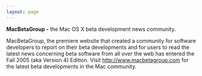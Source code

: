 ```yaml
---
layout: page
---
```


**MacBetaGroup -** the Mac OS X beta development news community.

MacBetaGroup, the premiere website that created a community for software developers to report on their beta developments and for users to read the latest news concerning beta software from all over the web has entered the Fall 2005 (aka Version 4) Edition.  Visit http://www.macbetagroup.com for the latest beta developments in the Mac community.
